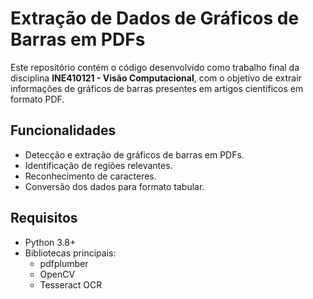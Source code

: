 # Extração de Dados de Gráficos de Barras em PDFs

Este repositório contém o código desenvolvido como trabalho final da disciplina **INE410121 - Visão Computacional**, com o objetivo de extrair informações de gráficos de barras presentes em artigos científicos em formato PDF. 

## Funcionalidades

- Detecção e extração de gráficos de barras em PDFs.
- Identificação de regiões relevantes.
- Reconhecimento de caracteres.
- Conversão dos dados para formato tabular.

## Requisitos

- Python 3.8+
- Bibliotecas principais:
  - pdfplumber
  - OpenCV
  - Tesseract OCR
